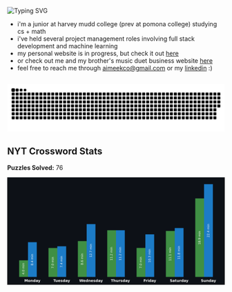 ![Typing SVG](https://readme-typing-svg.demolab.com?font=Fira+Code&size=16&pause=700&color=FFFFFF&width=435&lines=hi+i'm+aimee!;junior+at+harvey+mudd+college;cs+math+major)
- i'm a junior at harvey mudd college (prev at pomona college) studying cs + math
- i've held several project management roles involving full stack development and machine learning
- my personal website is in progress, but check it out [here](https://aimeekco.github.io)
- or check out me and my brother's music duet business website [here](https://musicoduets.github.io)
- feel free to reach me through aimeekco@gmail.com or my [linkedin](https://www.linkedin.com/in/aimeekco/) :)
##
![Snake animation](https://github.com/aimeekco/snk/blob/output/github-contribution-grid-snake.svg)
<!-- START NYT-STATS -->
## NYT Crossword Stats
**Puzzles Solved:** 76

![Solve Times](./nyt_stats_graph.png)
<!-- END NYT-STATS -->